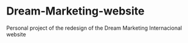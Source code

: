 # Dream-Marketing-website
Personal project of the redesign of the Dream Marketing Internacional website 
